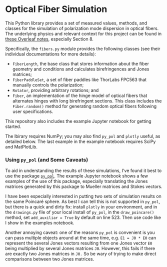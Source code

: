 # Optical Fiber Simulation

This Python library provides a set of measured values, methods, and classes for the simulation of polarization mode dispersion in optical fibers. The underlying physics and relevant context for this project can be found in [these Overleaf notes](https://www.overleaf.com/read/cbrbpthjkprh#af039f), especially Section 8.

Specifically, the ``fibers.py`` module provides the following classes (see their individual documentations for more details):

* ``FiberLength``, the base class that stores information about the fiber geometry and conditions and calculates birefringences and Jones matrices;
* ``FiberPaddleSet``, a set of fiber paddles like ThorLabs FPC563 that manually controls the polarization;
* ``Rotator``, providing arbitrary rotations; and
* ``Fiber``, an implementation of the hinge model of optical fibers that alternates hinges with long birefringent sections. This class includes the ``Fiber.random()`` method for generating random optical fibers following user specifications.

This repository also includes the example Jupyter notebook for getting started.

The lbirary requires NumPy; you may also find ``py_pol`` and ``plotly`` useful, as detailed below. The last example in the example notebook requires SciPy and MatPlotLib.

### Using ``py_pol`` (and Some Caveats)

To aid in understanding the results of these simulations, I've found it best to use the package [``py_pol``](https://mail.google.com/mail/u/0/#inbox). The example Jupyter notebook shows a few examples of the use of this package, especially translating the Jones matrices generated by this package to Mueller matrices and Stokes vectors.

I have been especially interested in putting two sets of simulation results on the same Poincaré sphere. As best I can tell this is not supported in ``py_pol``, but there is a quick and dirty fix: install ``plotly`` in your environment, and in the ``drawings.py`` file of your local install of ``py_pol``, in the ``draw_poincare()`` method, set ``add_auxiliar = True`` by default on line 523. Then use code like I show in the examples notebook.

Another annoying caveat: one of the reasons ``py_pol`` is convenient is you can pass multiple objects around at the same time, e.g. ``E1 = J0 * E0`` can represent the several Jones vectors resulting from one Jones vector ``E0`` being multiplied by several Jones matrices ``J0``. However, this fails if there are exactly two Jones matrices in ``J0.`` So be wary of trying to make direct comparisons between two Jones matrices.
